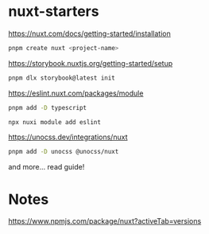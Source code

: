 # nuxt-starters

https://nuxt.com/docs/getting-started/installation

```bash
pnpm create nuxt <project-name>
```

https://storybook.nuxtjs.org/getting-started/setup
```bash
pnpm dlx storybook@latest init
```

https://eslint.nuxt.com/packages/module
```bash
pnpm add -D typescript
```
```bash
npx nuxi module add eslint
```

https://unocss.dev/integrations/nuxt
```bash
pnpm add -D unocss @unocss/nuxt
```
and more... read guide!

# Notes
https://www.npmjs.com/package/nuxt?activeTab=versions
